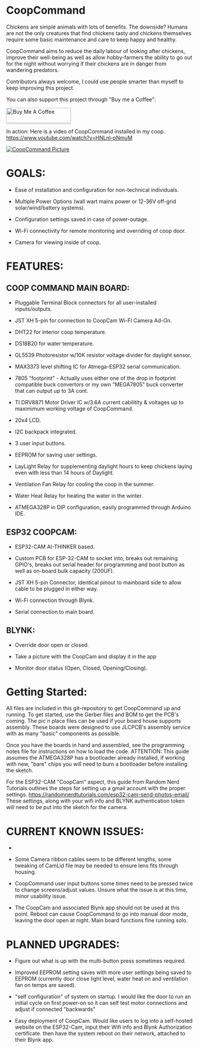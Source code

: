 # CoopCommand

Chickens are simple animals with lots of benefits. The downside? Humans are not the only creatures that find chickens tasty and chickens themselves require some basic maintenance and care to keep happy and healthy. 

CoopCommand aims to reduce the daily labour of looking after chickens, improve their well-being as well as allow hobby-farmers the ability to go out for the night without worrying if their chickens are in danger from wandering predators. 

Contributors always welcome, I could use people smarter than myself to keep improving this project. 

You can also support this project through "Buy me a Coffee": 

<a href="https://www.buymeacoffee.com/AutoHobbyFarm" target="_blank"><img src="https://www.buymeacoffee.com/assets/img/custom_images/orange_img.png" alt="Buy Me A Coffee" style="height: 41px !important;width: 174px !important;box-shadow: 0px 3px 2px 0px rgba(190, 190, 190, 0.5) !important;-webkit-box-shadow: 0px 3px 2px 0px rgba(190, 190, 190, 0.5) !important;" ></a>

In action: Here is a video of CoopCommand installed in my coop. https://www.youtube.com/watch?v=HNLnl-pNmuM


[![CoopCommand Picture](https://github.com/hms-11/CoopCommand/blob/main/PXL_20210510_112449138.jpg)](https://github.com)

# GOALS:

- Ease of installation and configuration for non-technical individuals. 

- Multiple Power Options (wall wart mains power or 12-36V off-grid solar/wind/battery systems).

- Configuration settings saved in case of power-outage.

- Wi-Fi connectivity for remote monitoring and overriding of coop door.

- Camera for viewing inside of coop.

# FEATURES:

## COOP COMMAND MAIN BOARD:

- Pluggable Terminal Block connectors for all user-installed inputs/outputs.

- JST XH 5-pin for connection to CoopCam Wi-FI Camera Ad-On.

- DHT22 for interior coop temperature.

- DS18B20 for water temperature.

- GL5539 Photoresistor w/10K resistor voltage divider for daylight sensor.

- MAX3373 level shifting IC for Atmega-ESP32 serial communication.

- 7805 "footprint" - Actually uses either one of the drop in footprint compatible buck convertors or my own "MEGA7805" buck converter that can output up to 3A cont. 

- TI DRV8871 Motor Driver IC w/3.6A current cabilitity & voltages up to maximimum working voltage of CoopCommand.

- 20x4 LCD.

- I2C backpack integrated.

- 3 user input buttons.

- EEPROM for saving user settings.

- LayLight Relay for supplementing daylight hours to keep chickens laying even with less than 14 hours of Daylight.

- Ventilation Fan Relay for cooling the coop in the summer.

- Water Heat Relay for heating the water in the winter. 

- ATMEGA328P in DIP configuration, easily programmed through Arduino IDE.


## ESP32 COOPCAM:

- ESP32-CAM AI-THINKER based.

- Custom PCB for ESP-32-CAM to socket into, breaks out remaining GPIO's, breaks out serial header for programming and boot button as well as on-board bulk capacity (200UF).

- JST XH 5-pin Connector, identical pinout to mainboard side to allow cable to be plugged in either way.

- Wi-Fi connection through Blynk.

- Serial connection to main board.

## BLYNK:

- Override door open or closed.

- Take a picture with the CoopCam and display it in the app

- Monitor door status (Open, Closed, Opening/Closing).

# Getting Started:

All files are included in this git-repository to get CoopCommand up and running. To get started, use the Gerber files and BOM to get the PCB's coming. The pic n place files can be used if your board house supports assembly. These boards were designed to use JLCPCB's assembly service with as many "basic" components as possible. 

Once you have the boards in hand and assembled, see the programming notes file for instructions on how to load the code. ATTENTION: This guide assumes the ATMEGA328P has a bootloader already installed, if working with new, "bare" chips you will need to burn a bootloader before installing the sketch. 

For the ESP32-CAM "CoopCam" aspect, this guide from Random Nerd Tutorials outlines the steps for setting up a gmail account with the proper settings. https://randomnerdtutorials.com/esp32-cam-send-photos-email/ 
These settings, along with your wifi info and BLYNK authentication token will need to be put into the sketch for the camera. 

# CURRENT KNOWN ISSUES:

- 

- Some Camera ribbon cables seem to be different lengths, some tweaking of CamLid file may be needed to ensure lens fits through housing. 

- CoopCommand user input buttons some times need to be pressed twice to change screens/adjust values. Unsure what the issue is at this time, minor usability issue. 

- The CoopCam and associated Blynk app should not be used at this point. Reboot can cause CoopCommand to go into manual door mode, leaving the door open at night. Main board functions fine running solo. 

# PLANNED UPGRADES:


- Figure out what is up with the multi-button press sometimes required. 

- Improved EEPROM setting saves with more user settings being saved to EEPROM (currently door close light level, water heat on and ventilation fan on temps are saved).

- "self configuration" of system on startup. I would like the door to run an initial cycle on first power-on so it can self test motor connections and adjust if connected "backwards" 

- Easy deployment of CoopCam. Would like users to log into a self-hosted website on the ESP32-Cam, input their Wifi info and Blynk Authorization certificate. then have the system reboot on their network, attached to their Blynk app. 
